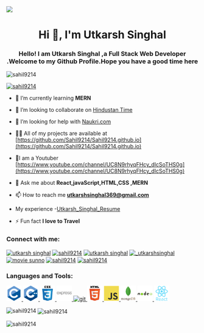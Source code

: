 <img src="https://blog.trello.com/hubfs/NewTeamMemberFinal.png" />

<h1 align="center">Hi 👋, I'm Utkarsh Singhal</h1>
<h3 align="center">Hello! I am Utkarsh Singhal ,a Full Stack Web Developer .Welcome to my Github Profile.Hope you have a good time here</h3>

<p align="left"> <img src="https://leverageedublog.s3.ap-south-1.amazonaws.com/blog/wp-content/uploads/2019/07/23161205/Career-Software-Engineer.png" alt="sahil9214" /> </p>

<p align="left"> <a href="https://github.com/ryo-ma/github-profile-trophy"><img src="https://github-profile-trophy.vercel.app/?username=sahil9214" alt="sahil9214" /></a> </p>



- 🌱 I’m currently learning **MERN**

- 👯 I’m looking to collaborate on [Hindustan Time](https://github.com/Sahil9214/Utkarshfw20_1149-intersting-fork-8458)

- 🤝 I’m looking for help with [Naukri.com](https://github.com/Sahil9214/sahil9214-sahil-fw20_1149_swelting-camp-7483)

- 👨‍💻 All of my projects are available at [https://github.com/Sahil9214/Sahil9214.github.io](https://github.com/Sahil9214/Sahil9214.github.io)

- 📝I am a Youtuber [https://www.youtube.com/channel/UC8N9rhyqFHcy_dIcSoTHS0g](https://www.youtube.com/channel/UC8N9rhyqFHcy_dIcSoTHS0g)

- 💬 Ask me about **React,javaScript,HTML,CSS ,MERN**

- 📫 How to reach me **utkarshsinghal369@gmail.com**

- My experience -<a href="https://drive.google.com/file/d/10oI6FnP85JxntvrHDRGOOe885SyFXYUl/view?usp=sharing">Utkarsh_Singhal_Resume<a>

- ⚡ Fun fact **I love to Travel**

<h3 align="left">Connect with me:</h3>
<p align="left">
<a href="https://linkedin.com/in/utkarsh singhal" target="blank"><img align="center" src="https://raw.githubusercontent.com/rahuldkjain/github-profile-readme-generator/master/src/images/icons/Social/linked-in-alt.svg" alt="utkarsh singhal" height="30" width="40" /></a>
<a href="https://codesandbox.com/sahil9214" target="blank"><img align="center" src="https://raw.githubusercontent.com/rahuldkjain/github-profile-readme-generator/master/src/images/icons/Social/codesandbox.svg" alt="sahil9214" height="30" width="40" /></a>
<a href="https://fb.com/utkarsh singhal" target="blank"><img align="center" src="https://raw.githubusercontent.com/rahuldkjain/github-profile-readme-generator/master/src/images/icons/Social/facebook.svg" alt="utkarsh singhal" height="30" width="40" /></a>
<a href="https://instagram.com/_utkarshsinghal" target="blank"><img align="center" src="https://raw.githubusercontent.com/rahuldkjain/github-profile-readme-generator/master/src/images/icons/Social/instagram.svg" alt="_utkarshsinghal" height="30" width="40" /></a>
<a href="https://www.youtube.com/c/movie sunno" target="blank"><img align="center" src="https://raw.githubusercontent.com/rahuldkjain/github-profile-readme-generator/master/src/images/icons/Social/youtube.svg" alt="movie sunno" height="30" width="40" /></a>
<a href="https://www.hackerrank.com/sahil9214" target="blank"><img align="center" src="https://raw.githubusercontent.com/rahuldkjain/github-profile-readme-generator/master/src/images/icons/Social/hackerrank.svg" alt="sahil9214" height="30" width="40" /></a>
<a href="https://www.leetcode.com/sahil9214" target="blank"><img align="center" src="https://raw.githubusercontent.com/rahuldkjain/github-profile-readme-generator/master/src/images/icons/Social/leet-code.svg" alt="sahil9214" height="30" width="40" /></a>
</p>

<h3 align="left">Languages and Tools:</h3>
<p align="left"> <a href="https://www.cprogramming.com/" target="_blank" rel="noreferrer"> <img src="https://raw.githubusercontent.com/devicons/devicon/master/icons/c/c-original.svg" alt="c" width="40" height="40"/> </a> <a href="https://www.w3schools.com/cpp/" target="_blank" rel="noreferrer"> <img src="https://raw.githubusercontent.com/devicons/devicon/master/icons/cplusplus/cplusplus-original.svg" alt="cplusplus" width="40" height="40"/> </a> <a href="https://www.w3schools.com/css/" target="_blank" rel="noreferrer"> <img src="https://raw.githubusercontent.com/devicons/devicon/master/icons/css3/css3-original-wordmark.svg" alt="css3" width="40" height="40"/> </a> <a href="https://expressjs.com" target="_blank" rel="noreferrer"> <img src="https://raw.githubusercontent.com/devicons/devicon/master/icons/express/express-original-wordmark.svg" alt="express" width="40" height="40"/> </a> <a href="https://git-scm.com/" target="_blank" rel="noreferrer"> <img src="https://www.vectorlogo.zone/logos/git-scm/git-scm-icon.svg" alt="git" width="40" height="40"/> </a> <a href="https://www.w3.org/html/" target="_blank" rel="noreferrer"> <img src="https://raw.githubusercontent.com/devicons/devicon/master/icons/html5/html5-original-wordmark.svg" alt="html5" width="40" height="40"/> </a> <a href="https://developer.mozilla.org/en-US/docs/Web/JavaScript" target="_blank" rel="noreferrer"> <img src="https://raw.githubusercontent.com/devicons/devicon/master/icons/javascript/javascript-original.svg" alt="javascript" width="40" height="40"/> </a> <a href="https://www.mongodb.com/" target="_blank" rel="noreferrer"> <img src="https://raw.githubusercontent.com/devicons/devicon/master/icons/mongodb/mongodb-original-wordmark.svg" alt="mongodb" width="40" height="40"/> </a> <a href="https://nodejs.org" target="_blank" rel="noreferrer"> <img src="https://raw.githubusercontent.com/devicons/devicon/master/icons/nodejs/nodejs-original-wordmark.svg" alt="nodejs" width="40" height="40"/> </a> <a href="https://reactjs.org/" target="_blank" rel="noreferrer"> <img src="https://raw.githubusercontent.com/devicons/devicon/master/icons/react/react-original-wordmark.svg" alt="react" width="40" height="40"/> </a> </p>

<p><img align="left" src="https://github-readme-stats.vercel.app/api/top-langs?username=sahil9214&show_icons=true&locale=en&layout=compact" alt="sahil9214" /></p>

<p>&nbsp;<img align="center" src="https://github-readme-stats.vercel.app/api?username=sahil9214&show_icons=true&locale=en" alt="sahil9214" /></p>

<p><img align="center" src="https://github-readme-streak-stats.herokuapp.com/?user=sahil9214&" alt="sahil9214" /></p>
